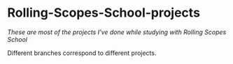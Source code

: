 # Rolling-Scopes-School-projects

*These are most of the projects I've done while studying with Rolling Scopes School*

Different branches correspond to different projects.

